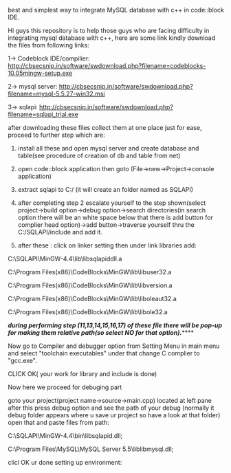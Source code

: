 
best and simplest way to integrate MySQL database with c++ in code::block IDE.


Hi guys this repository is to help those guys who are facing difficulty in integrating mysql database with c++, here are some link kindly download the files from following links:



1-> Codeblock IDE/compilier:  http://cbsecsnip.in/software/swdownload.php?filename=codeblocks-10.05mingw-setup.exe


2-> mysql server: http://cbsecsnip.in/software/swdownload.php?filename=mysql-5.5.27-win32.msi


3-> sqlapi: http://cbsecsnip.in/software/swdownload.php?filename=sqlapi_trial.exe


after downloading these files collect them at one place just for ease, proceed to further step which are:
1. install all these and open mysql server and create database and table(see procedure of creation of db and table from net)

2. open code::block application then goto (File->new->Project->console application)

3. extract sqlapi to C:/ (it will create an folder named as SQLAPI) 

4. after completing step 2 escalate yourself to the step shown(select project->build option->debug option->search directories(in search option there will be an white space below that there is add button for complier head option)->add button->traverse yourself thru the C:/SQLAPI/include and add it.



5. after these : click on linker setting then under link libraries add:


C:\SQLAPI\MinGW-4.4\lib\libsqlapiddll.a


C:\Program Files(x86)\CodeBlocks\MinGW\lib\libuser32.a


C:\Program Files(x86)\CodeBlocks\MinGW\lib\libversion.a


C:\Program Files(x86)\CodeBlocks\MinGW\lib\liboleaut32.a


C:\Program Files(x86)\CodeBlocks\MinGW\lib\libole32.a


*******during performing step (11,13,14,15,16,17) of these file there will be pop-up for making them relative path(so select NO for that option).***********



Now go to Compiler and debugger option from Setting Menu in main menu and select "toolchain executables" under that change C 
complier to "gcc.exe".


CLICK OK( your work for library and include is done)



Now here we proceed for debuging part


goto your project(project name->source->main.cpp) located at left pane after this press debug option and see the path of your debug (normally it debug folder appears where u save ur project so have a look at that folder) open that and paste files from path:


C:\SQLAPI\MinGW-4.4\bin\libsqlapid.dll;

C:\Program Files\MySQL\MySQL Server 5.5\liblibmysql.dll;

clicl OK ur done setting up environment:
